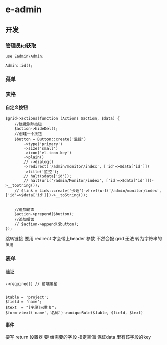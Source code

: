 # e-admin

## 开发

### 管理员id获取

~~~
use Eadmin\Admin;

Admin::id();
~~~

### 菜单

### 表格

#### 自定义按钮
~~~
$grid->actions(function (Actions $action, $data) {
    //隐藏删除按钮
    $action->hideDel();
    //创建一个按钮
    $button = Button::create('监控')
        ->type('primary')
        ->size('small')
        ->icon('el-icon-key')
        ->plain()
        // ->dialog()
        ->redirect('/admin/monitor/index', ['id'=>$data['id']])
        ->title('监控');
        // halt($data['id']);
        // halt(url('/admin/Monitor/index', ['id'=>$data['id']])->__toString());
    // $link = Link::create('会话')->href(url('/admin/monitor/index', ['id'=>$data['id']])->__toString());


    //追加前面
    $action->prepend($button);
    //追加后面
    // $action->append($button);
});
~~~
跳转链接 要用 redirect 才会带上header 参数  不然会报 grid 无法 转为字符串的bug

### 表单

#### 验证

~~~
->required() // 前端带星
~~~

~~~

$table = 'project';
$field = 'name';
$text  = "[字段]已重复";
$form->text('name','名称')->uniqueRule($table, $field, $text)
~~~~

#### 事件
要写 return 
设置器 要 给需要的字段 指定空值 保证data 里有该字段的key
